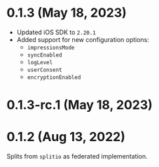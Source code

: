 # 0.1.3 (May 18, 2023)
* Updated iOS SDK to `2.20.1`
* Added support for new configuration options:
  * `impressionsMode`
  * `syncEnabled`
  * `logLevel`
  * `userConsent`
  * `encryptionEnabled`

# 0.1.3-rc.1 (May 18, 2023)

# 0.1.2 (Aug 13, 2022)

Splits from `splitio` as federated implementation.
